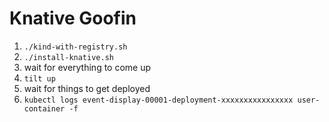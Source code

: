 # Knative Goofin

1. `./kind-with-registry.sh`
1. `./install-knative.sh`
1. wait for everything to come up
1. `tilt up`
1. wait for things to get deployed
1. `kubectl logs event-display-00001-deployment-xxxxxxxxxxxxxxxx
   user-container -f`
